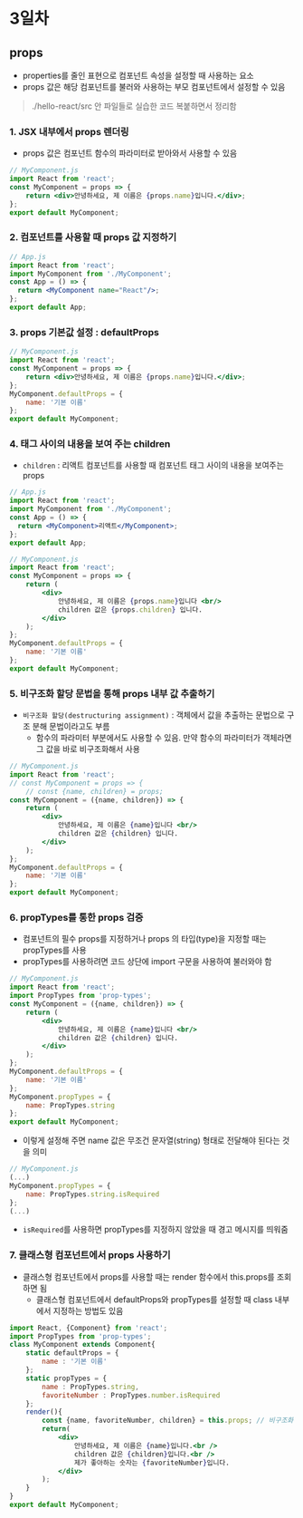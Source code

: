 # 3일차

## props
- properties를 줄인 표현으로 컴포넌트 속성을 설정할 때 사용하는 요소
- props 값은 해당 컴포넌트를 불러와 사용하는 부모 컴포넌트에서 설정할 수 있음
> ./hello-react/src 안 파일들로 실습한 코드 복붙하면서 정리함

### 1. JSX 내부에서 props 렌더링
- props 값은 컴포넌트 함수의 파라미터로 받아와서 사용할 수 있음
```jsx
// MyComponent.js
import React from 'react';
const MyComponent = props => {
    return <div>안녕하세요, 제 이름은 {props.name}입니다.</div>;
};
export default MyComponent;
```

### 2. 컴포넌트를 사용할 때 props 값 지정하기
```jsx
// App.js
import React from 'react';
import MyComponent from './MyComponent';
const App = () => {
  return <MyComponent name="React"/>;
};
export default App;
```

### 3. props 기본값 설정 : defaultProps
```jsx
// MyComponent.js
import React from 'react';
const MyComponent = props => {
    return <div>안녕하세요, 제 이름은 {props.name}입니다.</div>;
};
MyComponent.defaultProps = {
    name: '기본 이름'
};
export default MyComponent;
```

### 4. 태그 사이의 내용을 보여 주는 children
- `children` : 리액트 컴포넌트를 사용할 때 컴포넌트 태그 사이의 내용을 보여주는 props
```jsx
// App.js
import React from 'react';
import MyComponent from './MyComponent';
const App = () => {
  return <MyComponent>리액트</MyComponent>;
};
export default App;
```
```jsx
// MyComponent.js
import React from 'react';
const MyComponent = props => {
    return (
        <div>
            안녕하세요, 제 이름은 {props.name}입니다 <br/>
            children 값은 {props.children} 입니다.
        </div>
    );
};
MyComponent.defaultProps = {
    name: '기본 이름'
};
export default MyComponent;
```

### 5. 비구조화 할당 문법을 통해 props 내부 값 추출하기
- `비구조화 할당(destructuring assignment)` : 객체에서 값을 추출하는 문법으로 구조 분해 문법이라고도 부름
    + 함수의 파라미터 부분에서도 사용할 수 있음. 만약 함수의 파라미터가 객체라면 그 값을 바로 비구조화해서 사용
```jsx
// MyComponent.js
import React from 'react';
// const MyComponent = props => {
    // const {name, children} = props;
const MyComponent = ({name, children}) => {
    return (
        <div>
            안녕하세요, 제 이름은 {name}입니다 <br/>
            children 값은 {children} 입니다.
        </div>
    );
};
MyComponent.defaultProps = {
    name: '기본 이름'
};
export default MyComponent;
```

### 6. propTypes를 통한 props 검증
- 컴포넌트의 필수 props를 지정하거나 props 의 타입(type)을 지정할 때는 propTypes를 사용
- propTypes를 사용하려면 코드 상단에 import 구문을 사용하여 불러와야 함
```jsx
// MyComponent.js
import React from 'react';
import PropTypes from 'prop-types';
const MyComponent = ({name, children}) => {
    return (
        <div>
            안녕하세요, 제 이름은 {name}입니다 <br/>
            children 값은 {children} 입니다.
        </div>
    );
};
MyComponent.defaultProps = {
    name: '기본 이름'
};
MyComponent.propTypes = {
    name: PropTypes.string
};
export default MyComponent;
```
- 이렇게 설정해 주면 name 값은 무조건 문자열(string) 형태로 전달해야 된다는 것을 의미
```jsx
// MyComponent.js
(...)
MyComponent.propTypes = {
    name: PropTypes.string.isRequired
};
(...)
```
- `isRequired`를 사용하면 propTypes를 지정하지 않았을 때 경고 메시지를 띄워줌

### 7. 클래스형 컴포넌트에서 props 사용하기
- 클래스형 컴포넌트에서 props를 사용할 때는 render 함수에서 this.props를 조회하면 됨
    + 클래스형 컴포넌트에서 defaultProps와 propTypes를 설정할 때 class 내부에서 지정하는 방법도 있음
```jsx
import React, {Component} from 'react';
import PropTypes from 'prop-types';
class MyComponent extends Component{
    static defaultProps = {
        name : '기본 이름'
    };
    static propTypes = {
        name : PropTypes.string,
        favoriteNumber : PropTypes.number.isRequired
    };
    render(){
        const {name, favoriteNumber, children} = this.props; // 비구조화 할당
        return(
            <div>
                안녕하세요, 제 이름은 {name}입니다.<br />
                children 값은 {children}입니다.<br />
                제가 좋아하는 숫자는 {favoriteNumber}입니다.
            </div>
        );
    }
}
export default MyComponent;
```